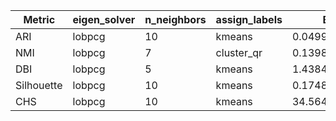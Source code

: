 | Metric | eigen_solver | n_neighbors | assign_labels | Best Value |
|---|---|---|---|---|
| ARI | lobpcg | 10 | kmeans | 0.0499103245336924 |
| NMI | lobpcg | 7 | cluster_qr | 0.1398891067397342 |
| DBI | lobpcg | 5 | kmeans | 1.4384012844393923 |
| Silhouette | lobpcg | 10 | kmeans | 0.1748819022999728 |
| CHS | lobpcg | 10 | kmeans | 34.564386691405026 |